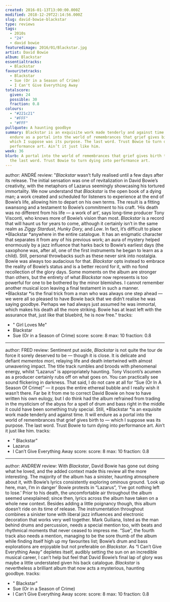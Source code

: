 ```yaml
---
created: 2016-01-13T13:00:00.000Z
modified: 2018-12-29T22:14:56.000Z
slug: david-bowie-blackstar
type: reviews
tags:
  - 2010s
  - "24"
  - david bowie
featuredimage: 2016/01/Blackstar.jpg
artist: David Bowie
album: Blackstar
essentialtracks:
  - Blackstar
favouritetracks:
  - Blackstar
  - Sue (Or in a Season of Crime)
  - I Can't Give Everything Away
totalscore:
  given: 24
  possible: 30
  fraction: 0.8
colours:
  - "#221c21"
  - "#FFF"
  - "#FFF"
pullquote: A haunting goodbye
summary: Blackstar is an exquisite work made tenderly and against time. It will
  endure as a portal into the world of remembrances that grief gives birth to —
  which I suppose was its purpose. The last word. Trust Bowie to turn dying into
  performance art. Ain’t it just like him.
week: 36
blurb: A portal into the world of remembrances that grief gives birth to... and
  the last word. Trust Bowie to turn dying into performance art.
---
```

author: ANDRÉ
review: "*Blackstar* wasn’t fully realised until a few days after its release.
  The initial sensation was one of revitalization in David Bowie’s creativity,
  with the metaphors of Lazarus seemingly showcasing his tortured immortality.
  We now understand that *Blackstar* is the open book of a dying man; a work
  created and scheduled for listeners to experience at the end of Bowie’s life,
  allowing him to depart on his own terms. The result is a fitting swansong and
  a testament to Bowie’s commitment to his craft. ‘His death was no different
  from his life — a work of art’, says long-time producer Tony Visconti, who
  knows more of Bowie’s vision than most. *Blackstar* is a record that will
  haunt us for years to come, although it certainly isn’t in the same realm as
  *Ziggy Stardust*, *Hunky Dory,* and *Low*. In fact, it’s difficult to place
  *Blackstar *anywhere in the entire catalogue. It has an enigmatic character
  that separates it from any of his previous work; an aura of mystery helped
  enormously by a jazz influence that harks back to Bowie’s earliest days (the
  saxophone was, after all, one of the first instruments he began to learn as a
  child). Still, personal throwbacks such as these never sink into nostalgia.
  Bowie was always too audacious for that. *Blackstar* opts instead to embrace
  the reality of Bowie’s status and is a better record for it, with no fond
  recollection of the glory days. Some moments on the album are stronger than
  others, but the entirety of what *Blackstar* now represents is too powerful
  for one to be bothered by the minor blemishes. I cannot remember another
  musical icon leaving a final testament in such a manner. *Blackstar *is the
  final trick from a man who was always one step ahead — we were all so pleased
  to have Bowie back that we didn’t realise he was saying goodbye. Perhaps we
  had always just assumed he was immortal, which makes his death all the more
  striking. Bowie has at least left with the assurance that, just like that
  bluebird, he is now free."
tracks:
  - " Girl Loves Me"
  - ­­Blackstar
  - ­­Sue (Or in a Season of Crime)
score:
  score: 8
  max: 10
  fraction: 0.8
---
author: FRED
review: Sentiment put aside, *Blackstar* is not quite the tour de force it
  sorely deserved to be — though it is close. It is delicate and
  defiant *mementos mori*, relaying life and death intertwined with almost
  unwavering impact. The title track rumbles and broods with phenomenal energy,
  whilst “Lazarus” is appropriately haunting. Tony Visconti’s acumen as a
  producer certainly rubs off on what goes on. You can practically see sound
  flickering in darkness. That said, I do not care at all for “Sue (Or In A
  Season Of Crime)” — it pops the entire ethereal bubble and I really wish it
  wasn’t there. Far be it from me to correct David Bowie on how to have
  written his own eulogy, but I do think had the album refrained from trading in
  the mysticism of the abyss for a spell of drum and bass right in the middle it
  could have been something truly special. Still, *Blackstar *is an exquisite
  work made tenderly and against time. It will endure as a portal into the world
  of remembrances that grief gives birth to — which I suppose was its purpose.
  The last word. Trust Bowie to turn dying into performance art. Ain’t it just
  like him.
tracks:
  - " Blackstar"
  - ­­Lazarus
  - ­­I Can’t Give Everything Away
score:
  score: 8
  max: 10
  fraction: 0.8
---
author: ANDREW
review: With *Blackstar*, David Bowie has gone out doing what he loved, and the
  added context made this review all the more interesting. The majority of the
  album has a sinister, haunting atmosphere about it, with Bowie’s lyrics
  consistently exploring ominous ground. ‘Look up here, man, I’m in danger’
  Bowie protests in “Lazarus”, ‘I’ve got nothing left to lose.’ Prior to his
  death, the uncomfortable air throughout the album seemed unexplained; since
  then, lyrics across the album have taken on a whole new context. Besides
  adding a little poignancy though, this album doesn’t ride on its time of
  release. The instrumentation throughout combines a sinister tone with liberal
  jazz influences and electronic decoration that works very well together. Mark
  Guiliana, listed as the man behind drums and percussion, needs a special
  mention too, with beats and rhythmical moments that never ceased to impress
  me. “Sue”, the fourth track also needs a mention, managing to be the sore
  thumb of the album while finding itself high up my favourites list; Bowie’s
  drum and bass explorations are enjoyable but not preferable on *Blackstar*. As
  “I Can’t Give Everything Away” depletes itself, audibly setting the sun on an
  incredible musical career, I can’t help but feel that David Bowie’s final lap
  of glory was maybe a little understated given his back catalogue. *Blackstar*
  is nevertheless a brilliant album that now acts a mysterious, haunting
  goodbye.
tracks:
  - " Blackstar"
  - ­­Sue (Or in a Season of Crime)
  - ­­I Can’t Give Everything Away
score:
  score: 8
  max: 10
  fraction: 0.8
